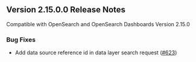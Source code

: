 ## Version 2.15.0.0 Release Notes
Compatible with OpenSearch and OpenSearch Dashboards Version 2.15.0

### Bug Fixes
* Add data source reference id in data layer search request ([#623](https://github.com/opensearch-project/dashboards-maps/pull/623))
